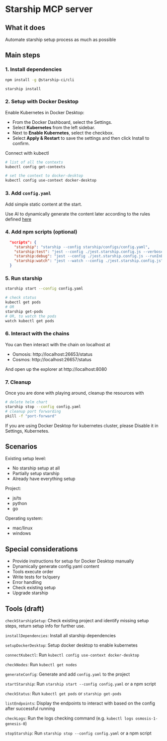 # Starship MCP server

## What it does

Automate starship setup process as much as possible

## Main steps

### 1. Install dependencies

```sh
npm install -g @starship-ci/cli

starship install
```

### 2. Setup with Docker Desktop

Enable Kubernetes in Docker Desktop:

- From the Docker Dashboard, select the Settings.
- Select **Kubernetes** from the left sidebar.
- Next to **Enable Kubernetes**, select the checkbox.
- Select **Apply & Restart** to save the settings and then click Install to confirm.

Connect with kubectl

```sh
# list of all the contexts
kubectl config get-contexts

# set the context to docker-desktop
kubectl config use-context docker-desktop
```

### 3. Add `config.yaml`

Add simple static content at the start.

Use AI to dynamically generate the content later according to the rules defined [here](https://docs.hyperweb.io/starship/config)

### 4. Add npm scripts (optional)

```json
  "scripts": {
    "starship": "starship --config starship/configs/config.yaml",
    "starship:test": "jest --config ./jest.starship.config.js --verbose --bail",
    "starship:debug": "jest --config ./jest.starship.config.js --runInBand --verbose --bail",
    "starship:watch": "jest --watch --config ./jest.starship.config.js"
  }
```

### 5. Run starship

```sh
starship start --config config.yaml

# check status
kubectl get pods
# OR
starship get-pods
# OR, to watch the pods
watch kubectl get pods
```

### 6. Interact with the chains

You can then interact with the chain on localhost at

- Osmosis: http://localhost:26653/status
- Cosmos: http://localhost:26657/status

And open up the explorer at http://localhost:8080

### 7. Cleanup

Once you are done with playing around, cleanup the resources with

```sh
# delete helm chart
starship stop --config config.yaml
# cleanup port forwarding
pkill -f "port-forward"
```

If you are using Docker Desktop for kubernetes cluster, please Disable it in Settings, Kubernetes.

## Scenarios

Existing setup level:

- No starship setup at all
- Partially setup starship
- Already have everything setup

Project:

- js/ts
- python
- go

Operating system:

- mac/linux
- windows

## Special considerations

- Provide instructions for setup for Docker Desktop manually
- Dynamically generate config.yaml content
- Tools execute order
- Write tests for tx/query
- Error handling
- Check existing setup
- Upgrade starship

## Tools (draft)

`checkStarshipSetup`:
Check existing project and identify missing setup steps, return setup info for further use.

`installDependencies`:
Install all starship dependencies

`setupDockerDesktop`:
Setup docker desktop to enable kubernetes

`connectKubectl`:
Run `kubectl config use-context docker-desktop`

`checkNodes`:
Run `kubectl get nodes`

`generateConfig`:
Generate and add `config.yaml` to the project

`startStarship`:
Run `starship start --config config.yaml` or a npm script

`checkStatus`:
Run `kubectl get pods` or `starship get-pods`

`listEndpoints`:
Display the endpoints to interact with based on the config after successful running

`checkLogs`:
Run the logs checking command (e.g. `kubectl logs osmosis-1-genesis-0`)

`stopStarship`:
Run `starship stop --config config.yaml` or a npm script
